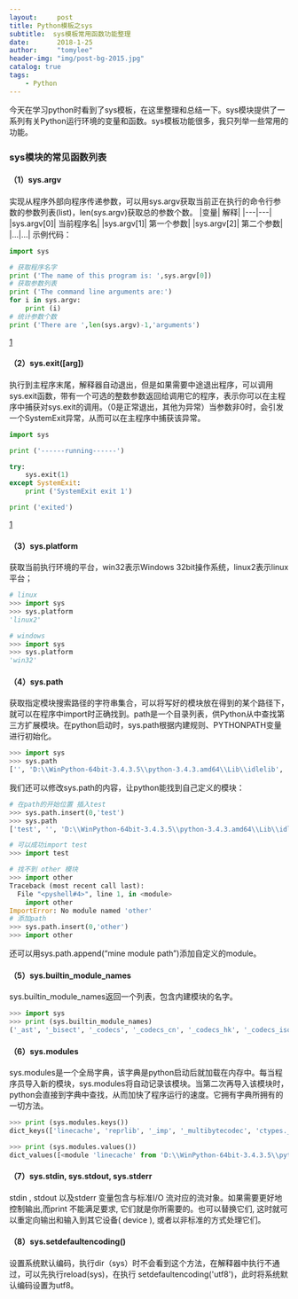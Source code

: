 ```yaml
---
layout:     post
title: Python模板之sys
subtitle:  sys模板常用函数功能整理
date:       2018-1-25
author:     "tomylee"
header-img: "img/post-bg-2015.jpg"
catalog: true
tags:
    - Python
---
```

今天在学习python时看到了sys模板，在这里整理和总结一下。sys模块提供了一系列有关Python运行环境的变量和函数。sys模板功能很多，我只列举一些常用的功能。

### sys模块的常见函数列表
#### （1）sys.argv
实现从程序外部向程序传递参数，可以用sys.argv获取当前正在执行的命令行参数的参数列表(list)，len(sys.argv)获取总的参数个数。
|变量|	解释|
|---|---|
|sys.argv[0]|	当前程序名|
|sys.argv[1]|	第一个参数|
|sys.argv[2]|	第二个参数|
|...|...|
示例代码：
```python
import sys

# 获取程序名字
print ('The name of this program is: ',sys.argv[0])
# 获取参数列表
print ('The command line arguments are:')
for i in sys.argv:
    print (i)
# 统计参数个数
print ('There are ',len(sys.argv)-1,'arguments')
```
[1](img/QQ截图20180125123524.png)

#### （2）sys.exit([arg])
执行到主程序末尾，解释器自动退出，但是如果需要中途退出程序，可以调用sys.exit函数，带有一个可选的整数参数返回给调用它的程序，表示你可以在主程序中捕获对sys.exit的调用。（0是正常退出，其他为异常）当参数非0时，会引发一个SystemExit异常，从而可以在主程序中捕获该异常。
```python
import sys

print ('------running------')

try:
    sys.exit(1)
except SystemExit:
    print ('SystemExit exit 1')

print ('exited')
```
[1](img/捕获.PNG)

#### （3）sys.platform
获取当前执行环境的平台，win32表示Windows 32bit操作系统，linux2表示linux平台；
```python
# linux 
>>> import sys
>>> sys.platform
'linux2'

# windows
>>> import sys
>>> sys.platform
'win32'
```
#### （4）sys.path
获取指定模块搜索路径的字符串集合，可以将写好的模块放在得到的某个路径下，就可以在程序中import时正确找到。path是一个目录列表，供Python从中查找第三方扩展模块。在python启动时，sys.path根据内建规则、PYTHONPATH变量进行初始化。
```python
>>> import sys
>>> sys.path
['', 'D:\\WinPython-64bit-3.4.3.5\\python-3.4.3.amd64\\Lib\\idlelib', 'D:\\WinPython-64bit-3.4.3.5\\python-3.4.3.amd64\\python34.zip', 'D:\\WinPython-64bit-3.4.3.5\\python-3.4.3.amd64\\DLLs', 'D:\\WinPython-64bit-3.4.3.5\\python-3.4.3.amd64\\lib', 'D:\\WinPython-64bit-3.4.3.5\\python-3.4.3.amd64', 'D:\\WinPython-64bit-3.4.3.5\\python-3.4.3.amd64\\lib\\site-packages', 'D:\\WinPython-64bit-3.4.3.5\\python-3.4.3.amd64\\lib\\site-packages\\FontTools', 'D:\\WinPython-64bit-3.4.3.5\\python-3.4.3.amd64\\lib\\site-packages\\win32', 'D:\\WinPython-64bit-3.4.3.5\\python-3.4.3.amd64\\lib\\site-packages\\win32\\lib', 'D:\\WinPython-64bit-3.4.3.5\\python-3.4.3.amd64\\lib\\site-packages\\Pythonwin']
```
我们还可以修改sys.path的内容，让python能找到自己定义的模块：
```python
# 在path的开始位置 插入test
>>> sys.path.insert(0,'test')
>>> sys.path
['test', '', 'D:\\WinPython-64bit-3.4.3.5\\python-3.4.3.amd64\\Lib\\idlelib', 'D:\\WinPython-64bit-3.4.3.5\\python-3.4.3.amd64\\python34.zip', 'D:\\WinPython-64bit-3.4.3.5\\python-3.4.3.amd64\\DLLs', 'D:\\WinPython-64bit-3.4.3.5\\python-3.4.3.amd64\\lib', 'D:\\WinPython-64bit-3.4.3.5\\python-3.4.3.amd64', 'D:\\WinPython-64bit-3.4.3.5\\python-3.4.3.amd64\\lib\\site-packages', 'D:\\WinPython-64bit-3.4.3.5\\python-3.4.3.amd64\\lib\\site-packages\\FontTools', 'D:\\WinPython-64bit-3.4.3.5\\python-3.4.3.amd64\\lib\\site-packages\\win32', 'D:\\WinPython-64bit-3.4.3.5\\python-3.4.3.amd64\\lib\\site-packages\\win32\\lib', 'D:\\WinPython-64bit-3.4.3.5\\python-3.4.3.amd64\\lib\\site-packages\\Pythonwin']

# 可以成功import test
>>> import test

# 找不到 other 模块
>>> import other
Traceback (most recent call last):
  File "<pyshell#4>", line 1, in <module>
    import other
ImportError: No module named 'other'
# 添加path
>>> sys.path.insert(0,'other')
>>> import other
```
还可以用sys.path.append(“mine module path”)添加自定义的module。
#### （5）sys.builtin_module_names
sys.builtin_module_names返回一个列表，包含内建模块的名字。
```python
>>> import sys
>>> print (sys.builtin_module_names)
('_ast', '_bisect', '_codecs', '_codecs_cn', '_codecs_hk', '_codecs_iso2022', '_codecs_jp', '_codecs_kr', '_codecs_tw', '_collections', '_csv', '_datetime', '_functools', '_heapq', '_imp', '_io', '_json', '_locale', '_lsprof', '_md5', '_multibytecodec', '_opcode', '_operator', '_pickle', '_random', '_sha1', '_sha256', '_sha512', '_sre', '_stat', '_string', '_struct', '_symtable', '_thread', '_tracemalloc', '_warnings', '_weakref', '_winapi', 'array', 'atexit', 'audioop', 'binascii', 'builtins', 'cmath', 'errno', 'faulthandler', 'gc', 'itertools', 'marshal', 'math', 'mmap', 'msvcrt', 'nt', 'parser', 'signal', 'sys', 'time', 'winreg', 'xxsubtype', 'zipimport', 'zlib')
```
#### （6）sys.modules
sys.modules是一个全局字典，该字典是python启动后就加载在内存中。每当程序员导入新的模块，sys.modules将自动记录该模块。当第二次再导入该模块时，python会直接到字典中查找，从而加快了程序运行的速度。它拥有字典所拥有的一切方法。
```python
>>> print (sys.modules.keys())
dict_keys(['linecache', 'reprlib', '_imp', '_multibytecodec', 'ctypes._endian', 'codecs', 'string', 'marshal', 'os', 'importlib.machinery', 'idlelib.CallTips', 'idlelib.CallTipWindow', 'platform', 'operator', 'functools', '_locale', 'idlelib.SearchDialog', '_bz2', 'idlelib.RemoteObjectBrowser', 'select', '_hashlib', 'encodings.idna',......

>>> print (sys.modules.values())
dict_values([<module 'linecache' from 'D:\\WinPython-64bit-3.4.3.5\\python-3.4.3.amd64\\lib\\linecache.py'>, <module 'reprlib' from 'D:\\WinPython-64bit-3.4.3.5\\python-3.4.3.amd64\\lib\\reprlib.py'>, <module '_imp' (built-in)>, <module '_multibytecodec' (built-in)>, <module 'ctypes._endian' from 'D:\\WinPython-64bit-3.4.3.5\\python-3.4.3.amd64\\lib\\ctypes\\_endian.py'>, ......
```

#### （7）sys.stdin, sys.stdout, sys.stderr
stdin , stdout 以及stderr 变量包含与标准I/O 流对应的流对象。如果需要更好地控制输出,而print 不能满足要求, 它们就是你所需要的。也可以替换它们, 这时就可以重定向输出和输入到其它设备( device ), 或者以非标准的方式处理它们。

#### （8）sys.setdefaultencoding()
设置系统默认编码，执行dir（sys）时不会看到这个方法，在解释器中执行不通过，可以先执行reload(sys)，在执行 setdefaultencoding('utf8')，此时将系统默认编码设置为utf8。



